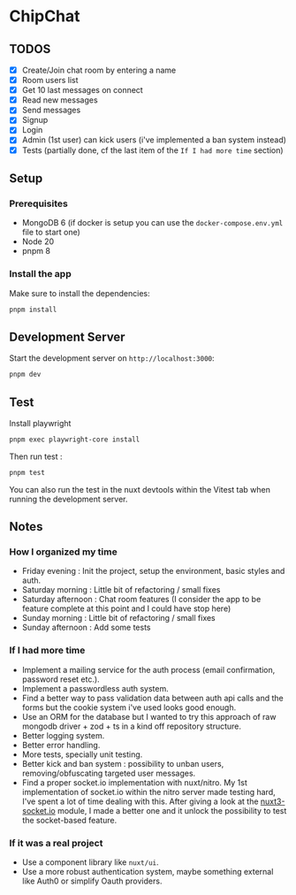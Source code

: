 # ChipChat

## TODOS
- [x] Create/Join chat room by entering a name
- [x] Room users list
- [x] Get 10 last messages on connect
- [x] Read new messages
- [x] Send messages
- [x] Signup
- [x] Login
- [x] Admin (1st user) can kick users (i've implemented a ban system instead)
- [x] Tests (partially done, cf the last item of the `If I had more time` section)

## Setup

### Prerequisites
- MongoDB 6 (if docker is setup you can use the `docker-compose.env.yml` file to start one)
- Node 20
- pnpm 8

### Install the app
Make sure to install the dependencies:

```bash
pnpm install
```

## Development Server

Start the development server on `http://localhost:3000`:

```bash
pnpm dev
```

## Test

Install playwright

```bash
pnpm exec playwright-core install
```

Then run test :

```bash
pnpm test
```

You can also run the test in the nuxt devtools within the Vitest tab when running the development server.

## Notes

### How I organized my time
- Friday evening : Init the project, setup the environment, basic styles and auth.
- Saturday morning : Little bit of refactoring / small fixes
- Saturday afternoon : Chat room features (I consider the app to be feature complete at this point and I could have stop here)
- Sunday morning : Little bit of refactoring / small fixes
- Sunday afternoon : Add some tests

### If I had more time
- Implement a mailing service for the auth process (email confirmation, password reset etc.).
- Implement a passwordless auth system.
- Find a better way to pass validation data between auth api calls and the forms but the cookie system i've used looks good enough.
- Use an ORM for the database but I wanted to try this approach of raw mongodb driver + zod + ts in a kind off repository structure.
- Better logging system.
- Better error handling.
- More tests, specially unit testing.
- Better kick and ban system : possibility to unban users, removing/obfuscating targeted user messages.
- Find a proper socket.io implementation with nuxt/nitro. My 1st implementation of socket.io within the nitro server made testing hard, I've spent a lot of time dealing with this. After giving a look at the [nuxt3-socket.io](https://github.com/wobsoriano/nuxt3-socket.io) module, I made a better one and it unlock the possibility to test the socket-based feature.

### If it was a real project
- Use a component library like `nuxt/ui`.
- Use a more robust authentication system, maybe something external like Auth0 or simplify Oauth providers.

